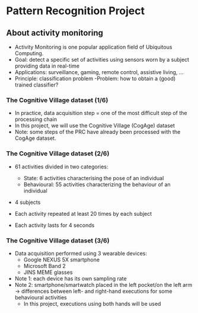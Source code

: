# Pattern Recognition Project

## About activity monitoring
- Activity Monitoring is one popular
application field of Ubiquitous
Computing.
- Goal: detect a specific set of
activities using sensors worn by a
subject providing data in real-time
- Applications: surveillance, gaming,
remote control, assistive living, ...
- Principle: classification problem
-Problem: how to obtain a (good)
trained classifier?
### The Cognitive Village dataset (1/6)
- In practice, data acquisition step = one of the most difficult step of
the processing chain
- In this project, we will use the Cognitive Village (CogAge) dataset
- Note: some steps of the PRC have already been processed with the
CogAge dataset.

### The Cognitive Village dataset (2/6)
- 61 activities divided in
two categories:
    - State: 6 activities
characterising the pose of
an individual
    - Behavioural: 55 activities
characterizing the
behaviour of an individual

- 4 subjects
- Each activity repeated at
least 20 times by each
subject
- Each activity lasts for 4
seconds

### The Cognitive Village dataset (3/6)
- Data acquisition performed using 3
wearable devices:
    - Google NEXUS 5X smartphone
    - Microsoft Band 2
    - JINS MEME glasses
- Note 1: each device has its own sampling
rate
- Note 2: smartphone/smartwatch placed in
the left pocket/on the left arm → differences
between left- and right-hand executions for
some behavioural activities
    - In this project, executions using both hands will
be used